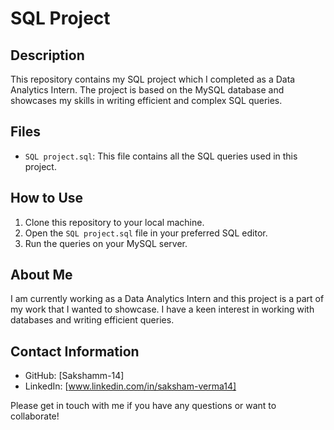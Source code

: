 # SQL Project

## Description

This repository contains my SQL project which I completed as a Data Analytics Intern. The project is based on the MySQL database and showcases my skills in writing efficient and complex SQL queries.

## Files

- `SQL project.sql`: This file contains all the SQL queries used in this project.

## How to Use

1. Clone this repository to your local machine.
2. Open the `SQL project.sql` file in your preferred SQL editor.
3. Run the queries on your MySQL server.

## About Me

I am currently working as a Data Analytics Intern and this project is a part of my work that I wanted to showcase. I have a keen interest in working with databases and writing efficient queries.

## Contact Information

- GitHub: [Sakshamm-14]
- LinkedIn: [www.linkedin.com/in/saksham-verma14]

Please get in touch with me if you have any questions or want to collaborate!
